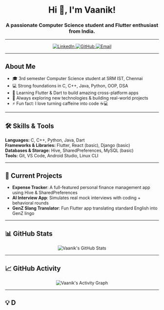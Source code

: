 <!-- ==================== HEADER ==================== -->
<h1 align="center">Hi 👋, I'm Vaanik!</h1>
<h3 align="center">A passionate Computer Science student and Flutter enthusiast from India.</h3>

---

<!-- ==================== SOCIAL LINKS ==================== -->
<p align="center">
  <a href="https://www.linkedin.com/in/vaanik" target="_blank">
    <img alt="LinkedIn" src="https://img.shields.io/badge/LinkedIn-0A66C2?style=for-the-badge&logo=linkedin&logoColor=white">
  </a>
  <a href="https://github.com/VaanikDev" target="_blank">
    <img alt="GitHub" src="https://img.shields.io/badge/GitHub-181717?style=for-the-badge&logo=github&logoColor=white">
  </a>
  <a href="mailto:vaanik@example.com">
    <img alt="Email" src="https://img.shields.io/badge/Email-D14836?style=for-the-badge&logo=gmail&logoColor=white">
  </a>
</p>

---

<!-- ==================== ABOUT ME ==================== -->
## About Me
- 🎓 3rd semester Computer Science student at SRM IST, Chennai
- 💻 Strong foundations in C, C++, Java, Python, OOP, DSA
- 📱 Learning Flutter & Dart to build amazing cross-platform apps
- 🌱 Always exploring new technologies & building real-world projects
- ⚡ Fun fact: I love turning caffeine into code ☕💻

---

<!-- ==================== SKILLS ==================== -->
## 🛠️ Skills & Tools

**Languages:** C, C++, Python, Java, Dart  
**Frameworks & Libraries:** Flutter, React (basic), Django (basic)  
**Databases & Storage:** Hive, SharedPreferences, MySQL (basic)  
**Tools:** Git, VS Code, Android Studio, Linux CLI  

---

<!-- ==================== CURRENT PROJECTS ==================== -->
## 🚀 Current Projects
- **Expense Tracker**: A full-featured personal finance management app using Hive & SharedPreferences
- **AI Interview App**: Simulates real mock interviews with coding + behavioral rounds
- **GenZ Slang Translator**: Fun Flutter app translating standard English into GenZ lingo  

---

<!-- ==================== GITHUB STATS ==================== -->
## 📊 GitHub Stats
<p align="center">
  <img src="https://github-readme-stats.vercel.app/api?username=VaanikDev&show_icons=true&theme=radical&hide_border=true" alt="Vaanik's GitHub Stats" />
</p>

---

<!-- ==================== ACTIVITY GRAPH ==================== -->
## 📈 GitHub Activity
<p align="center">
  <img src="https://activity-graph.herokuapp.com/graph?username=VaanikDev&theme=react-dark" alt="Vaanik's Activity Graph" />
</p>

---

<!-- ==================== QUOTE / FUN SECTION ==================== -->
## 💡 D
